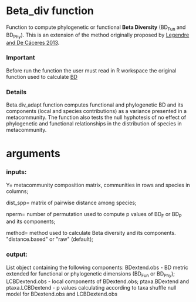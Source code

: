 # Beta_div function
Function to compute phylogenetic or functional **Beta Diversity** (BD<sub>Fun</sub> and BD<sub>Phy</sub>). This is an extension of the method originally proposed by [Legendre and De Cáceres 2013](https://onlinelibrary.wiley.com/doi/full/10.1111/ele.12141).

### Important

Before run the function the user must read in R workspace the original function used to calculate [BD](https://onlinelibrary.wiley.com/doi/full/10.1111/ele.12141) 

### Details

Beta.div_adapt function computes functional and phylogenetic BD and its components (local and species contributions) as a variance presented in a metacommunity. The function also tests the null hyphotesis of no effect of phylogenetic and functional relationships in the distribution of species in metacommunity.

# arguments
### inputs:

Y= metacommunity composition matrix, communities in rows and species in columns; 

dist_spp= matrix of pairwise distance among species;

nperm= number of permutation used to compute p values of BD<sub>F</sub> or BD<sub>P</sub> and its components;

method= method used to calculate Beta diversity and its components. "distance.based"  or "raw" (default);

### output:

List object containing the following components: BDextend.obs - BD metric extended for functional or phylogenetic dimensions (BD<sub>Fun</sub> or BD<sub>Phy</sub>);
LCBDextend.obs - local components of BDextend.obs;
ptaxa.BDextend and ptaxa.LCBDextend - p values calculating according to taxa shuffle null model for BDextend.obs and LCBDextend.obs

